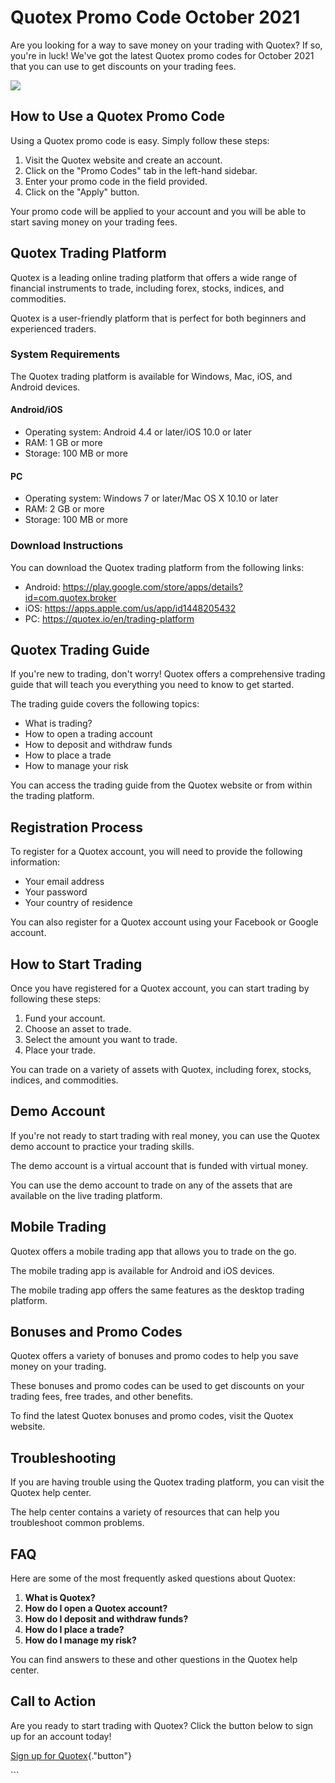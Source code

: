 # Quotex Promo Code October 2021

Are you looking for a way to save money on your trading with Quotex? If
so, you\'re in luck! We\'ve got the latest Quotex promo codes for
October 2021 that you can use to get discounts on your trading fees.

[![](https://static.quotex.io/files/4_en/300_250.jpg)](https://traff.sbs/brokerqxlid)

## How to Use a Quotex Promo Code

Using a Quotex promo code is easy. Simply follow these steps:

1.  Visit the Quotex website and create an account.
2.  Click on the "Promo Codes" tab in the left-hand sidebar.
3.  Enter your promo code in the field provided.
4.  Click on the "Apply" button.

Your promo code will be applied to your account and you will be able to
start saving money on your trading fees.

## Quotex Trading Platform

Quotex is a leading online trading platform that offers a wide range of
financial instruments to trade, including forex, stocks, indices, and
commodities.

Quotex is a user-friendly platform that is perfect for both beginners
and experienced traders.

### System Requirements

The Quotex trading platform is available for Windows, Mac, iOS, and
Android devices.

#### Android/iOS

-   Operating system: Android 4.4 or later/iOS 10.0 or later
-   RAM: 1 GB or more
-   Storage: 100 MB or more

#### PC

-   Operating system: Windows 7 or later/Mac OS X 10.10 or later
-   RAM: 2 GB or more
-   Storage: 100 MB or more

### Download Instructions

You can download the Quotex trading platform from the following links:

-   Android:
    https://play.google.com/store/apps/details?id=com.quotex.broker
-   iOS: https://apps.apple.com/us/app/id1448205432
-   PC: https://quotex.io/en/trading-platform

## Quotex Trading Guide

If you\'re new to trading, don\'t worry! Quotex offers a comprehensive
trading guide that will teach you everything you need to know to get
started.

The trading guide covers the following topics:

-   What is trading?
-   How to open a trading account
-   How to deposit and withdraw funds
-   How to place a trade
-   How to manage your risk

You can access the trading guide from the Quotex website or from within
the trading platform.

## Registration Process

To register for a Quotex account, you will need to provide the following
information:

-   Your email address
-   Your password
-   Your country of residence

You can also register for a Quotex account using your Facebook or Google
account.

## How to Start Trading

Once you have registered for a Quotex account, you can start trading by
following these steps:

1.  Fund your account.
2.  Choose an asset to trade.
3.  Select the amount you want to trade.
4.  Place your trade.

You can trade on a variety of assets with Quotex, including forex,
stocks, indices, and commodities.

## Demo Account

If you\'re not ready to start trading with real money, you can use the
Quotex demo account to practice your trading skills.

The demo account is a virtual account that is funded with virtual money.

You can use the demo account to trade on any of the assets that are
available on the live trading platform.

## Mobile Trading

Quotex offers a mobile trading app that allows you to trade on the go.

The mobile trading app is available for Android and iOS devices.

The mobile trading app offers the same features as the desktop trading
platform.

## Bonuses and Promo Codes

Quotex offers a variety of bonuses and promo codes to help you save
money on your trading.

These bonuses and promo codes can be used to get discounts on your
trading fees, free trades, and other benefits.

To find the latest Quotex bonuses and promo codes, visit the Quotex
website.

## Troubleshooting

If you are having trouble using the Quotex trading platform, you can
visit the Quotex help center.

The help center contains a variety of resources that can help you
troubleshoot common problems.

## FAQ

Here are some of the most frequently asked questions about Quotex:

1.  **What is Quotex?**
2.  **How do I open a Quotex account?**
3.  **How do I deposit and withdraw funds?**
4.  **How do I place a trade?**
5.  **How do I manage my risk?**

You can find answers to these and other questions in the Quotex help
center.

## Call to Action

Are you ready to start trading with Quotex? Click the button below to
sign up for an account today!

[Sign up for
Quotex](\%22https://traff.sbs/brokerqxsignup\%22){."button"}

\`\`\`

